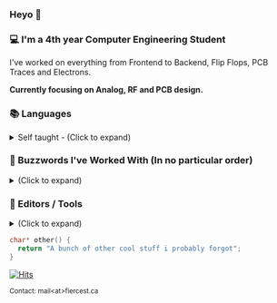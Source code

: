 ### Heyo 👋

### 💻 I'm a 4th year Computer Engineering Student 

I've worked on everything from Frontend to Backend, Flip Flops, PCB Traces and Electrons.

**Currently focusing on Analog, RF and PCB design.**

### 📚 Languages 
<details>
  <summary>Self taught - (Click to expand)</summary>
  
    - Java ☕
    - Dart 🐦
    - [System]Verilog and VHDL 🤖
    - C, TS/JS, Python, C#, Lua, PHP, SQL, HTML/CSS
    - Can write ASM
    - Enforce Script (DayZ Modding/Enfusion Engine)
    ❤️ FPGAs and HDLs
</details>

### 🌉 Buzzwords I've Worked With (In no particular order) 
<details>
  <summary>(Click to expand)</summary>
  
    - Amazing Googler 😎
    - Windows / Linux 🐧
  
    Hardware
    - FPGAs Altera, Xilinx ZYNQ, Lattice (Modelsim, XSim, Vendor Tools)
    - RGB lighting and LED displays
    - Arduino, Embedded Systems, IoT, Home Automation
    - PCB / Circuit Design (Altium, KiCad) 
    - Electronics and Drone Hobbyist / HiFi Audio Hobbyist 🛸
  
    Software
    - (My)SQL, Redis 🗃
    - Flutter 🐦, Native Android 📱, JavaFX + Swing ☕
    - IIS / Windows Server 🌐
    - Rough ML and DL knowledge ✖
    - Cryptography 🔒
    - Worked a bit with PBS (Portable Batch Server)
    - GitHub Enterprise Admin
  
    other();
</details>
 
### 🔨 Editors / Tools 
<details>
  <summary>(Click to expand)</summary>
  
    - Windows + Zorin OS
    - Jetbrains Toolbox 🧰
    - VS Code 👓
    - Tabby 🖥
    - WinScp 📁
    - Spotify + Amazon Music 🎵
  
    other();
</details>

```c
char* other() {
  return "A bunch of other cool stuff i probably forgot";
}
```

[![Hits](https://hits.seeyoufarm.com/api/count/incr/badge.svg?url=https%3A%2F%2Fgithub.com%2FFiercestT&count_bg=%235C00FF&title_bg=%23FF7D00&icon=cliqz.svg&icon_color=%235C00FF&title=Visitors&edge_flat=true)](https://hits.seeyoufarm.com)

<sub>Contact: mail\<at\>fiercest.ca</sub>
